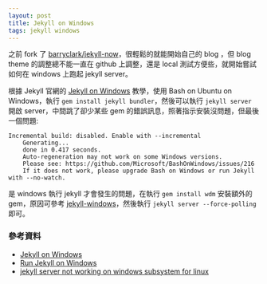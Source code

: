 ```yaml
---
layout: post
title: Jekyll on Windows
tags: jekyll windows
---
```


之前 fork 了 [barryclark/jekyll-now](https://github.com/barryclark/jekyll-now)，很輕鬆的就能開始自己的 blog ，但 blog theme 的調整總不能一直在 github 上調整，還是 local 測試方便些，就開始嘗試如何在 windows 上跑起 jekyll server。

根據 Jekyll 官網的 [Jekyll on Windows](https://jekyllrb.com/docs/windows/) 教學，使用 Bash on Ubuntu on Windows，執行 `gem install jekyll bundler`，然後可以執行 `jekyll server` 開啟 server，中間跳了卻少某些 gem 的錯誤訊息，照著指示安裝沒問題，但最後一個問題: 

```
Incremental build: disabled. Enable with --incremental
    Generating...
    done in 0.417 seconds.
    Auto-regeneration may not work on some Windows versions.
    Please see: https://github.com/Microsoft/BashOnWindows/issues/216           
    If it does not work, please upgrade Bash on Windows or run Jekyll with --no-watch.
```

是 windows 執行 jekyll 才會發生的問題，在執行 `gem install wdm` 安裝額外的 gem，原因可參考 [jekyll-windows](http://jekyll-windows.juthilo.com/4-wdm-gem/)，然後執行 `jekyll server --force-polling` 即可。

### 參考資料
* [Jekyll on Windows](https://jekyllrb.com/docs/windows/)
* [Run Jekyll on Windows](http://jekyll-windows.juthilo.com/4-wdm-gem/)
* [jekyll server not working on windows subsystem for linux](https://github.com/jekyll/jekyll/issues/5233)
